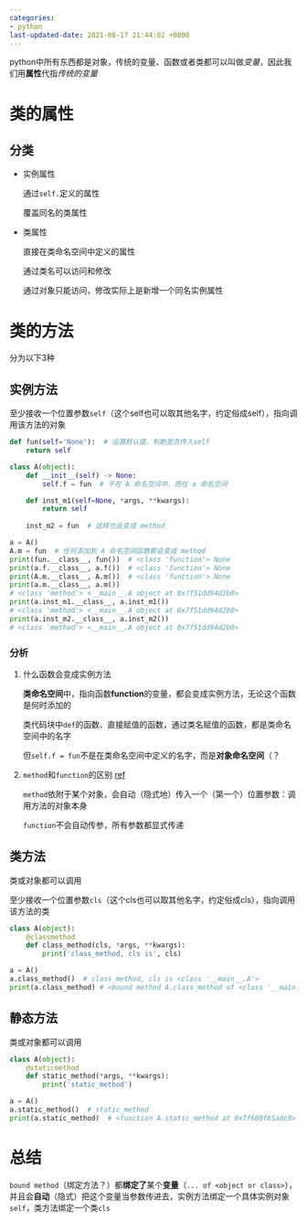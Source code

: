 ```yaml
---
categories:
- python
last-updated-date: 2021-08-17 21:44:02 +0800
---
```


python中所有东西都是对象，传统的变量、函数或者类都可以叫做*变量*，因此我们用**属性**代指*传统的变量*

# 类的属性

## 分类

- 实例属性

  通过`self.`定义的属性

  覆盖同名的类属性

- 类属性

  直接在类命名空间中定义的属性

  通过类名可以访问和修改

  通过对象只能访问，修改实际上是新增一个同名实例属性

# 类的方法

分为以下3种

## 实例方法

至少接收一个位置参数`self`（这个self也可以取其他名字，约定俗成self），指向调用该方法的对象

```python
def fun(self='None'):  # 设置默认值，判断是否传入self
    return self

class A(object):
    def __init__(self) -> None:
        self.f = fun  # 不在 A 命名空间中，而在 a 命名空间

    def inst_m1(self=None, *args, **kwargs):
        return self
        
    inst_m2 = fun  # 这样也会变成 method

a = A()
A.m = fun  # 任何添加到 A 命名空间函数都会变成 method
print(fun.__class__, fun())  # <class 'function'> None
print(a.f.__class__, a.f())  # <class 'function'> None
print(A.m.__class__, A.m())  # <class 'function'> None
print(a.m.__class__, a.m())
# <class 'method'> <__main__.A object at 0x7f51dd94d2b0>
print(a.inst_m1.__class__, a.inst_m1())
# <class 'method'> <__main__.A object at 0x7f51dd94d2b0>
print(a.inst_m2.__class__, a.inst_m2())
# <class 'method'> <__main__.A object at 0x7f51dd94d2b0>
```

### 分析

1. 什么函数会变成实例方法

   **类命名空间**中，指向函数**function**的变量，都会变成实例方法，无论这个函数是何时添加的

   类代码块中`def`的函数、直接赋值的函数，通过类名赋值的函数，都是类命名空间中的名字

   但`self.f = fun`不是在类命名空间中定义的名字，而是**对象命名空间**（？

2. `method`和`function`的区别 [ref](https://stackoverflow.com/a/155655)

   `method`依附于某个对象，会自动（隐式地）传入一个（第一个）位置参数：调用方法的对象本身

   `function`不会自动传参，所有参数都显式传递

## 类方法

类或对象都可以调用

至少接收一个位置参数`cls`（这个cls也可以取其他名字，约定俗成cls），指向调用该方法的类

```python
class A(object):
    @classmethod
    def class_method(cls, *args, **kwargs):
        print('class_method, cls is', cls)

a = A()
a.class_method()  # class_method, cls is <class '__main__.A'>
print(a.class_method) # <bound method A.class_method of <class '__main__.A'>>
```

## 静态方法

类或对象都可以调用

```python
class A(object):
    @staticmethod
    def static_method(*args, **kwargs):
        print('static_method')

a = A()
a.static_method()  # static_method
print(a.static_method)  # <function A.static_method at 0x7f600f65adc0>
```

# 总结

`bound method`（绑定方法？）都**绑定了**某个**变量**（`... of <object or class>`），并且会**自动**（隐式）把这个变量当参数传进去，实例方法绑定一个具体实例对象`self`，类方法绑定一个类`cls`